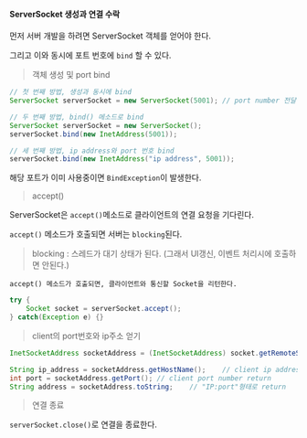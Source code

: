 #### ServerSocket 생성과 연결 수락

먼저 서버 개발을 하려면 ServerSocket 객체를 얻어야 한다.

그리고 이와 동시에 포트 번호에 `bind` 할 수 있다.

> 객체 생성 및 port bind

```java
// 첫 번째 방법, 생성과 동시에 bind
ServerSocket serverSocket = new ServerSocket(5001); // port number 전달

// 두 번째 방법, bind() 메소드로 bind
ServerSocket serverSocket = new ServerSocket();
serverSocket.bind(new InetAddress(5001));

// 세 번째 방법, ip address와 port 번호 bind
serverSocket.bind(new InetAddress("ip address", 5001));
```

해당 포트가 이미 사용중이면 `BindException`이 발생한다.

> accept()

ServerSocket은 `accept()`메소드로 클라이언트의 연결 요청을 기다린다.

`accept()` 메소드가 호출되면 서버는 `blocking`된다.

> blocking : 스레드가 대기 상태가 된다. (그래서 UI갱신, 이벤트 처리시에 호출하면 안된다.)

`accept() 메소드가 호출되면, 클라이언트와 통신할 Socket을 리턴한다.`

```java
try {
    Socket socket = serverSocket.accept();
} catch(Exception e) {}
```

> client의 port번호와 ip주소 얻기

```java
InetSocketAddress socketAddress = (InetSocketAddress) socket.getRemoteSocketAddress();

String ip_address = socketAddress.getHostName();    // client ip address return
int port = socketAddress.getPort(); // client port number return
String address = socketAddress.toString;    // "IP:port"형태로 return
```

> 연결 종료

`serverSocket.close()`로 연결을 종료한다.